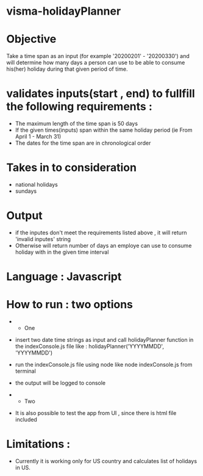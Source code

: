# visma-holidayPlanner

# Objective 
Take a time span as an input (for example '20200201' - '20200330') and will determine how
many days a person can use to be able to consume his(her) holiday during that given period of time.

# validates inputs(start , end) to fullfill the following requirements : 
* The maximum length of the time span is 50 days 
* If the given times(inputs) span within the same holiday period (ie From April 1 - March 31)
* The dates for the time span are in chronological order

# Takes in to consideration 
* national holidays
* sundays 


# Output 
* if the inputes don't meet the requirements listed above , it will return 'invalid inputes' string
* Otherwise will return number of days an employe can use to consume holiday with in the given time interval 


# Language : Javascript 

# How to run : two options 
* * One
* insert two date time strings as input and call holidayPlanner function  in the indexConsole.js file like : 
    holidayPlanner('YYYYMMDD', 'YYYYMMDD')
* run the indexConsole.js file using node like 
    node indexConsole.js from terminal 
* the output will be logged to console 

* * Two 
* It is also possible to test the app from UI , since there is html file included


# Limitations : 
* Currently it is working only for US country and calculates list of holidays in US.
